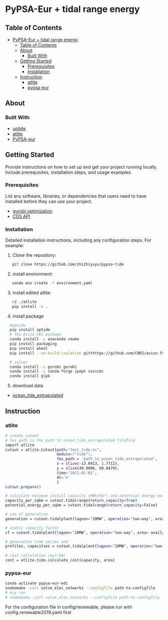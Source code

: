 # PyPSA-Eur + tidal range energy

## Table of Contents

- [PyPSA-Eur + tidal range energy](#pypsa-eur--tidal-range-energy)
  - [Table of Contents](#table-of-contents)
  - [About](#about)
    - [Built With](#built-with)
  - [Getting Started](#getting-started)
    - [Prerequisites](#prerequisites)
    - [Installation](#installation)
  - [Instruction](#instruction)
    - [atlite](#atlite)
    - [pypsa-eur](#pypsa-eur)

## About

### Built With

- [uptide](https://github.com/stephankramer/uptide)
- [atlite](https://github.com/PyPSA/atlite)
- [PyPSA-eur](https://github.com/PyPSA/pypsa-eur)


## Getting Started

Provide instructions on how to set up and get your project running locally. Include prerequisites, installation steps, and usage examples.

### Prerequisites

List any software, libraries, or dependencies that users need to have installed before they can use your project.

- [gurobi optimization](https://www.gurobi.com/academia/academic-program-and-licenses/)
- [CDS API](https://cds.climate.copernicus.eu/api-how-to)


### Installation

Detailed installation instructions, including any configuration steps. For example:

1. Clone the repository:

```bash
   git clone https://github.com/zhizhiyuyu/pypsa-tide
```

2. install environment:
```bash
   conda env create -f environment.yaml
```
3. install edited atlite:
```bash
   cd ./atlite
   pip install -e .
```

4. install package
```bash
  #uptide 
  pip install uptide
  # the Aviso FES package
  conda install -c anaconda cmake
  pip install packaging
  pip install wheel
  pip install --no-build-isolation git+https://github.com/CNES/aviso-fes/

  # solver  
  conda install -c gurobi gurobi
  conda install -c conda-forge ipopt coincbc
  conda install glpk  
```
5. download data 
- [ocean_tide_extrapolated](https://imperiallondon-my.sharepoint.com/:f:/r/personal/zz5322_ic_ac_uk/Documents/ocean_tide_extrapolated?csf=1&web=1&e=jyCYu1)
  
## Instruction

### atlite
```bash
# create cutout
# fes_path is the path to ocean_tide_extrapolated filefold
import atlite
cutout = atlite.Cutout(path="test_tide.nc",
                       module=["tide"],
                       fes_path = 'path_to_ocean_tide_extrapolated',
                       x = slice(-13.6913, 1.7712), 
                       y = slice(49.9096, 60.8479),
                       time="2011-01-01", 
                       dt='h' 
                       )
cutout.prepare()

# calculate maximum install capacity (MWh/km²) and potential energy extracted from tidal range (kWh/m²)
capacity_per_sqkm = cutout.tidalrange(return_capacity=True) 
potential_energy_per_sqkm = cutout.tidalrange(return_capacity=False) 

# sum of generation
generation = cutout.tidalplant(lagoon=’20MW’, operation=’two-way’, area= available_area)

# static capacity factor
cf = cutout.tidalplant(lagoon=’20MW’, operation=’two-way’, area= available_area , capacity_factor=True)

# generation time series and
profiles, capacities = cutout.tidalplant(lagoon=’20MW’, operation=’two-way’, area= available_area , layout=layout , matrix=availability , return_capacity= True)
 
# cost calculation (eur/kW)
cost = atlite.tide.calculate_cost(capacity, area)

```
### pypsa-eur

```bash
conda activate pypsa-eur-edi
snakemake -call solve_elec_networks --configfile path-to-configfile
# dry run
# snakemake -call solve_elec_networks --configfile path-to-configfile -n
```
For the configuration file in config/renewable, please run with config.renewable2019.yaml first


